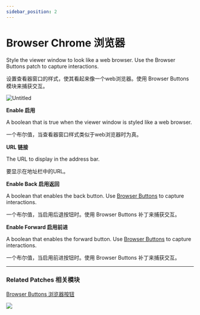 ```yaml
---
sidebar_position: 2
---
```


# Browser Chrome 浏览器

Style the viewer window to look like a web browser. Use the Browser Buttons patch to capture interactions.

设置查看器窗口的样式，使其看起来像一个web浏览器。使用 Browser Buttons 模块来捕获交互。

![Untitled](https://s3.us-west-2.amazonaws.com/secure.notion-static.com/fc4e5f7a-d217-45bc-aa0d-42e9f496714b/Untitled.png?X-Amz-Algorithm=AWS4-HMAC-SHA256&X-Amz-Content-Sha256=UNSIGNED-PAYLOAD&X-Amz-Credential=AKIAT73L2G45EIPT3X45%2F20220602%2Fus-west-2%2Fs3%2Faws4_request&X-Amz-Date=20220602T165250Z&X-Amz-Expires=86400&X-Amz-Signature=156bff7056522b0fd3d08714ce48ddb932f97515e4cc95205a4fe6c439974842&X-Amz-SignedHeaders=host&response-content-disposition=filename%20%3D%22Untitled.png%22&x-id=GetObject)

**Enable 启用**

A boolean that is true when the viewer window is styled like a web browser.

一个布尔值，当查看器窗口样式类似于web浏览器时为真。

**URL 链接**

The URL to display in the address bar.

要显示在地址栏中的URL。

**Enable Back 启用返回**

A boolean that enables the back button. Use [Browser Buttons](https://www.notion.so/Browser-Buttons-5655198330234faa92680d36d26f6675) to capture interactions.

一个布尔值，当启用后退按钮时。使用 Browser Buttons 补丁来捕获交互。

**Enable Forward 启用前进**

A boolean that enables the forward button. Use [Browser Buttons](https://www.notion.so/Browser-Buttons-5655198330234faa92680d36d26f6675) to capture interactions.

一个布尔值，当启用前进按钮时。使用 Browser Buttons 补丁来捕获交互。

------

### Related Patches 相关模块

[Browser Buttons 浏览器按钮](https://www.notion.so/Browser-Buttons-5655198330234faa92680d36d26f6675)

![](https://s3.us-west-2.amazonaws.com/secure.notion-static.com/3a3a5b82-3cd4-42a5-9362-f70c9339c507/Untitled.png?X-Amz-Algorithm=AWS4-HMAC-SHA256&X-Amz-Content-Sha256=UNSIGNED-PAYLOAD&X-Amz-Credential=AKIAT73L2G45EIPT3X45%2F20220602%2Fus-west-2%2Fs3%2Faws4_request&X-Amz-Date=20220602T165301Z&X-Amz-Expires=86400&X-Amz-Signature=c040a8defa9956a902f3ce36f05f0e9ee6e04b693f3eff8fa61808dd953d8298&X-Amz-SignedHeaders=host&response-content-disposition=filename%20%3D%22Untitled.png%22&x-id=GetObject)
